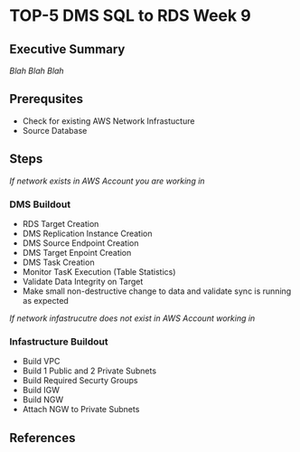 # TOP-5 DMS SQL to RDS Week 9

## Executive Summary
*Blah Blah Blah*

## Prerequsites
- Check for existing AWS Network Infrastucture
- Source Database

## Steps
*If network exists in AWS Account you are working in*
### DMS Buildout
- RDS Target Creation
- DMS Replication Instance Creation
- DMS Source Endpoint Creation
- DMS Target Enpoint Creation
- DMS Task Creation
-   Monitor TasK Execution (Table Statistics)
-   Validate Data Integrity on Target
-   Make small non-destructive change to data and validate sync is running as expected

*If network infastrucutre does not exist in AWS Account working in*
### Infastructure Buildout
- Build VPC
- Build 1 Public and 2 Private Subnets
- Build Required Securty Groups
- Build IGW
- Build NGW
- Attach NGW to Private Subnets

## References 
